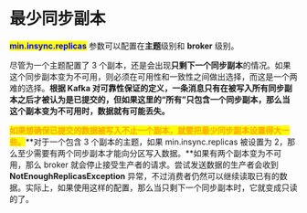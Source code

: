 # 最少同步副本

<mark style="color:blue;">**min.insync.replicas**</mark> 参数可以配置在**主题**级别和 **broker** 级别。

尽管为一个主题配置了 3 个副本，还是会出现**只剩下一个同步副本**的情况。如果这个同步副本变为不可用，则必须在可用性和一致性之间做出选择，而这是一个两难的选择。**根据 Kafka 对可靠性保证的定义，一条消息只有在被写入所有同步副本之后才被认为是已提交的，**但**如果这里的“所有”只包含一个同步副本，那么当这个副本变为不可用时，数据就有可能丢失。**

<mark style="color:orange;">**如果想确保已提交的数据被写入不止一个副本，就要把最少同步副本设置得大一些。**</mark>**对于一个包含 3 个副本的主题，如果 min.insync.replicas 被设置为 2，那么至少需要有两个同步副本才能向分区写入数据。**如果有两个副本变为不可用，那么 broker 就会停止接受生产者的请求。尝试发送数据的生产者会收到 **NotEnoughReplicasException** 异常，不过消费者仍然可以继续读取已有的数据。实际上，如果使用这样的配置，那么当只剩下一个同步副本时，它就变成只读的了。
